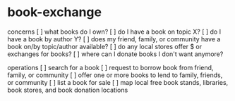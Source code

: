 # book-exchange

concerns
[ ] what books do I own?
[ ] do I have a book on topic X?
[ ] do I have a book by author Y?
[ ] does my friend, family, or community have a book on/by topic/author available?
[ ] do any local stores offer $ or exchanges for books?
[ ] where can I donate books I don't want anymore?

operations
[ ] search for a book
[ ] request to borrow book from friend, family, or community
[ ] offer one or more books to lend to family, friends, or community
[ ] list a book for sale
[ ] map local free book stands, libraries, book stores, and book donation locations

